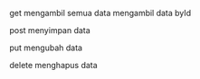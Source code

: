 get
mengambil semua data
mengambil data byId

post
menyimpan data


put
mengubah data


delete
menghapus data
